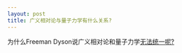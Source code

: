 ```yaml
---
layout: post
title: 广义相对论与量子力学有什么关系?
---
```

为什么Freeman Dyson说广义相对论和量子力学[无法统一呢?](https://www.youtube.com/watch?v=pcicI_GJGcM)
